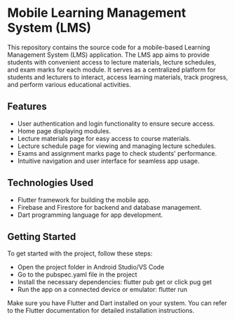 # Mobile Learning Management System (LMS)
This repository contains the source code for a mobile-based Learning Management System (LMS) application. The LMS app aims to provide students with convenient access to lecture materials, lecture schedules, and exam marks for each module. It serves as a centralized platform for students and lecturers to interact, access learning materials, track progress, and perform various educational activities.

## Features
- User authentication and login functionality to ensure secure access.
- Home page displaying modules.
- Lecture materials page for easy access to course materials.
- Lecture schedule page for viewing and managing lecture schedules.
- Exams and assignment marks page to check students' performance.
- Intuitive navigation and user interface for seamless app usage.

## Technologies Used
- Flutter framework for building the mobile app.
- Firebase and Firestore for backend and database management.
- Dart programming language for app development.

## Getting Started
To get started with the project, follow these steps:

- Open the project folder in Android Studio/VS Code
- Go to the pubspec.yaml file in the project
- Install the necessary dependencies: flutter pub get or click pug get
- Run the app on a connected device or emulator: flutter run

Make sure you have Flutter and Dart installed on your system. You can refer to the Flutter documentation for detailed installation instructions.
